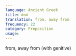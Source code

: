```yaml
---
language: Ancient Greek
title: ἀπό
translation: from, away from
frequency: 22
category: Preposition
usage: 
---
```

from, away from (with genitive)